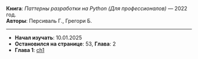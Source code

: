 **Книга**: *Паттерны разработки на Python (Для профессионалов)* — 2022 год.  
**Авторы**: Персиваль Г., Грегори Б.
___
- **Начал изучать**: 10.01.2025
- **Остановился на странице**: 53, **Глава**: 2
- **Глава 1**: [ch1](https://github.com/COD-e-x/design_patterns_lab/tree/main/design_patterns_book/chapter_01_domain_model)  

